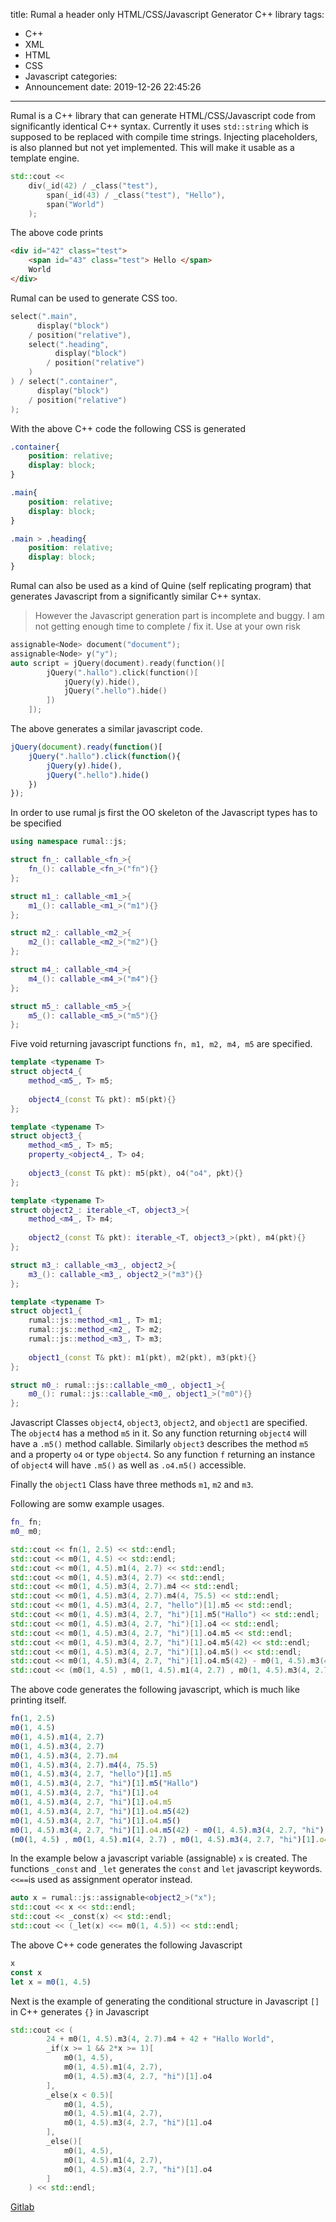 title: Rumal a header only HTML/CSS/Javascript Generator C++ library
tags:
  - C++
  - XML
  - HTML
  - CSS
  - Javascript
categories:
  - Announcement
date: 2019-12-26 22:45:26
---
Rumal is a C++ library that can generate HTML/CSS/Javascript code from significantly identical C++ syntax. 
Currently it uses `std::string` which is supposed to be replaced with compile time strings. Injecting placeholders, is also planned but not yet implemented.
This will make it usable as a template engine.


```c++
std::cout << 
    div(_id(42) / _class("test"),
        span(_id(43) / _class("test"), "Hello"),
        span("World")
    );
```
<!--more-->

The above code prints 

```html
<div id="42" class="test">
    <span id="43" class="test"> Hello </span>
    World
</div>
```

Rumal can be used to generate CSS too.

```c++
select(".main", 
      display("block") 
    / position("relative"), 
    select(".heading", 
          display("block") 
        / position("relative")
    )
) / select(".container", 
      display("block") 
    / position("relative")
);
```

With the above C++ code the following CSS is generated

```css
.container{
    position: relative; 
    display: block;
}

.main{
    position: relative;
    display: block;
}

.main > .heading{
    position: relative;
    display: block;
}
```

Rumal can also be used as a kind of Quine (self replicating program) that generates Javascript from a significantly similar C++ syntax.

> However the Javascript generation part is incomplete and buggy. I am not getting enough time to complete / fix it. Use at your own risk

```c++
assignable<Node> document("document");
assignable<Node> y("y");
auto script = jQuery(document).ready(function()[
        jQuery(".hallo").click(function()[
            jQuery(y).hide(),
            jQuery(".hello").hide()
        ])
    ]);
```

The above generates a similar javascript code.

```javascript
jQuery(document).ready(function()[
    jQuery(".hallo").click(function(){
        jQuery(y).hide(),
        jQuery(".hello").hide()
    })
});
```

In order to use rumal js first the OO skeleton of the Javascript types has to be specified

```c++
using namespace rumal::js;

struct fn_: callable_<fn_>{
    fn_(): callable_<fn_>("fn"){}
};

struct m1_: callable_<m1_>{
    m1_(): callable_<m1_>("m1"){}
};

struct m2_: callable_<m2_>{
    m2_(): callable_<m2_>("m2"){}
};

struct m4_: callable_<m4_>{
    m4_(): callable_<m4_>("m4"){}
};

struct m5_: callable_<m5_>{
    m5_(): callable_<m5_>("m5"){}
};
```
Five void returning javascript functions `fn, m1, m2, m4, m5` are specified.

```c++
template <typename T>
struct object4_{
    method_<m5_, T> m5;
    
    object4_(const T& pkt): m5(pkt){}
};

template <typename T>
struct object3_{
    method_<m5_, T> m5;
    property_<object4_, T> o4;
    
    object3_(const T& pkt): m5(pkt), o4("o4", pkt){}
};

template <typename T>
struct object2_: iterable_<T, object3_>{
    method_<m4_, T> m4;
    
    object2_(const T& pkt): iterable_<T, object3_>(pkt), m4(pkt){}
};

struct m3_: callable_<m3_, object2_>{
    m3_(): callable_<m3_, object2_>("m3"){}
};

template <typename T>
struct object1_{
    rumal::js::method_<m1_, T> m1;
    rumal::js::method_<m2_, T> m2;
    rumal::js::method_<m3_, T> m3;
    
    object1_(const T& pkt): m1(pkt), m2(pkt), m3(pkt){}
};

struct m0_: rumal::js::callable_<m0_, object1_>{
    m0_(): rumal::js::callable_<m0_, object1_>("m0"){}
};
```

Javascript Classes `object4`, `object3`, `object2`, and `object1` are specified. The `object4` has a method `m5` in it. So any function returning `object4` will have a `.m5()` method callable. Similarly `object3` describes the method `m5` and a property `o4` or type `object4`. So any function `f` returning an instance of `object4` will have `.m5()` as well as `.o4.m5()` accessible.

Finally the `object1` Class have three methods `m1`, `m2` and `m3`.

Following are somw example usages.

```c++
fn_ fn;
m0_ m0;

std::cout << fn(1, 2.5) << std::endl;
std::cout << m0(1, 4.5) << std::endl;
std::cout << m0(1, 4.5).m1(4, 2.7) << std::endl;
std::cout << m0(1, 4.5).m3(4, 2.7) << std::endl;
std::cout << m0(1, 4.5).m3(4, 2.7).m4 << std::endl;
std::cout << m0(1, 4.5).m3(4, 2.7).m4(4, 75.5) << std::endl;
std::cout << m0(1, 4.5).m3(4, 2.7, "hello")[1].m5 << std::endl;
std::cout << m0(1, 4.5).m3(4, 2.7, "hi")[1].m5("Hallo") << std::endl;
std::cout << m0(1, 4.5).m3(4, 2.7, "hi")[1].o4 << std::endl;
std::cout << m0(1, 4.5).m3(4, 2.7, "hi")[1].o4.m5 << std::endl;
std::cout << m0(1, 4.5).m3(4, 2.7, "hi")[1].o4.m5(42) << std::endl;
std::cout << m0(1, 4.5).m3(4, 2.7, "hi")[1].o4.m5() << std::endl;
std::cout << m0(1, 4.5).m3(4, 2.7, "hi")[1].o4.m5(42) - m0(1, 4.5).m3(4, 2.7, "hi")[1].o4 + fn * m0 << std::endl;
std::cout << (m0(1, 4.5) , m0(1, 4.5).m1(4, 2.7) , m0(1, 4.5).m3(4, 2.7, "hi")[1].o4) << std::endl;
```

The above code generates the following javascript, which is much like printing itself.

```js
fn(1, 2.5)
m0(1, 4.5)
m0(1, 4.5).m1(4, 2.7)
m0(1, 4.5).m3(4, 2.7)
m0(1, 4.5).m3(4, 2.7).m4
m0(1, 4.5).m3(4, 2.7).m4(4, 75.5)
m0(1, 4.5).m3(4, 2.7, "hello")[1].m5
m0(1, 4.5).m3(4, 2.7, "hi")[1].m5("Hallo")
m0(1, 4.5).m3(4, 2.7, "hi")[1].o4
m0(1, 4.5).m3(4, 2.7, "hi")[1].o4.m5
m0(1, 4.5).m3(4, 2.7, "hi")[1].o4.m5(42)
m0(1, 4.5).m3(4, 2.7, "hi")[1].o4.m5()
m0(1, 4.5).m3(4, 2.7, "hi")[1].o4.m5(42) - m0(1, 4.5).m3(4, 2.7, "hi")[1].o4 + fn * m0
(m0(1, 4.5) , m0(1, 4.5).m1(4, 2.7) , m0(1, 4.5).m3(4, 2.7, "hi")[1].o4)
```
In the example below a javascript variable (assignable) `x` is created. The functions `_const` and `_let` generates the `const` and `let` javascript keywords. `<<==`is used as assignment operator instead.

```c++
auto x = rumal::js::assignable<object2_>("x");
std::cout << x << std::endl;
std::cout << _const(x) << std::endl;
std::cout << (_let(x) <<= m0(1, 4.5)) << std::endl;
```
The above C++ code generates the following Javascript
```js
x
const x
let x = m0(1, 4.5)
```

Next is the example of generating the conditional structure in Javascript `[]` in C++ generates `{}` in Javascript

```c++
std::cout << (
        24 + m0(1, 4.5).m3(4, 2.7).m4 + 42 + "Hallo World",
        _if(x >= 1 && 2*x >= 1)[
            m0(1, 4.5), 
            m0(1, 4.5).m1(4, 2.7),
            m0(1, 4.5).m3(4, 2.7, "hi")[1].o4
        ],
        _else(x < 0.5)[
            m0(1, 4.5), 
            m0(1, 4.5).m1(4, 2.7),
            m0(1, 4.5).m3(4, 2.7, "hi")[1].o4
        ],
        _else()[
            m0(1, 4.5), 
            m0(1, 4.5).m1(4, 2.7),
            m0(1, 4.5).m3(4, 2.7, "hi")[1].o4
        ]
    ) << std::endl;
```

[Gitlab](https://gitlab.com/neel.basu/rumal)